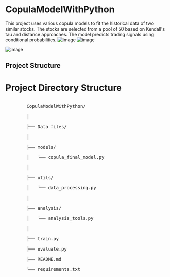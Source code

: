 # CopulaModelWithPython

This project uses various copula models to fit the historical data of two similar stocks. The stocks are selected from a pool of 50 based on Kendall's tau and distance approaches. The model predicts trading signals using conditional probabilities.
![image](https://github.com/user-attachments/assets/964d2a94-3b4c-41ee-8a04-940b394cc4f0)
![image](https://github.com/user-attachments/assets/5ba94bfb-7b75-4f4a-bc1c-d24a8b0be96d)


![image](https://github.com/user-attachments/assets/cad8c173-81a1-483a-bb41-2f33dd2ef215)


## Project Structure

<!DOCTYPE html>
<html lang="en">
<head>
    <meta charset="UTF-8">
    <meta name="viewport" content="width=device-width, initial-scale=1.0">
    <title>Project Directory Structure</title>
    <style>
        .directory {
            font-family: monospace;
            white-space: pre;
        }
    </style>
</head>
<body>
    <h1>Project Directory Structure</h1>
    <div class="directory">
        CopulaModelWithPython/<br>
        │<br>
        ├── Data files/<br>
        │<br>
        ├── models/<br>
        │   └── copula_final_model.py<br>
        │<br>
        ├── utils/<br>
        │   └── data_processing.py<br>
        │<br>
        ├── analysis/<br>
        │   └── analysis_tools.py<br>
        │<br>
        ├── train.py<br>
        ├── evaluate.py<br>
        ├── README.md<br>
        └── requirements.txt<br>
    </div>
</body>
</html>
